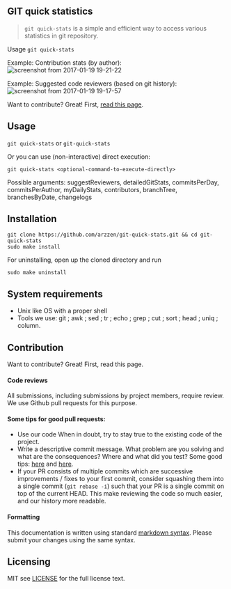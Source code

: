 
## GIT quick statistics

> `git quick-stats` is a simple and efficient way to access various statistics in git repository.

Usage `git quick-stats`

Example: Contribution stats (by author):
![screenshot from 2017-01-19 19-21-22](https://cloud.githubusercontent.com/assets/6382002/22119620/97f2eb78-de7c-11e6-8c82-f16f7e68c913.png)


Example: Suggested code reviewers (based on git history):
![screenshot from 2017-01-19 19-17-57](https://cloud.githubusercontent.com/assets/6382002/22119622/97f80ba8-de7c-11e6-9237-96cea513aff5.png)


Want to contribute? Great! First, [read this page][].


## Usage

`git quick-stats` 
or 
`git-quick-stats`

Or you can use (non-interactive) direct execution:

`git quick-stats <optional-command-to-execute-directly>`

Possible arguments: 
suggestReviewers, detailedGitStats, commitsPerDay, commitsPerAuthor, myDailyStats, contributors,
branchTree, branchesByDate, changelogs

## Installation

```
git clone https://github.com/arzzen/git-quick-stats.git && cd git-quick-stats
sudo make install
```

For uninstalling, open up the cloned directory and run

```
sudo make uninstall
```

## System requirements

* Unix like OS with a proper shell
* Tools we use: git ; awk ; sed ; tr ; echo ; grep ; cut ; sort ; head ; uniq ; column.

## Contribution 

Want to contribute? Great! First, read this page.

#### Code reviews
All submissions, including submissions by project members, require review. 
We use Github pull requests for this purpose.

#### Some tips for good pull requests:
* Use our code
  When in doubt, try to stay true to the existing code of the project.
* Write a descriptive commit message. What problem are you solving and what
  are the consequences? Where and what did you test? Some good tips:
  [here](http://robots.thoughtbot.com/5-useful-tips-for-a-better-commit-message)
  and [here](https://www.kernel.org/doc/Documentation/SubmittingPatches).
* If your PR consists of multiple commits which are successive improvements /
  fixes to your first commit, consider squashing them into a single commit
  (`git rebase -i`) such that your PR is a single commit on top of the current
  HEAD. This make reviewing the code so much easier, and our history more
  readable.

#### Formatting

This documentation is written using standard [markdown syntax](https://help.github.com/articles/markdown-basics/). Please submit your changes using the same syntax.

## Licensing
MIT see [LICENSE][] for the full license text.

   [read this page]: http://github.com/arzzen/git-quick-stats/blob/master/CONTRIBUTING.md
   [landing page]: http://arzzen.github.io/git-quick-stats
   [LICENSE]: https://github.com/arzzen/git-quick-stats/blob/master/LICENSE.txt
